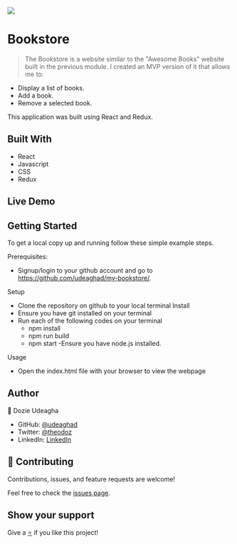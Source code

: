 [![](https://img.shields.io/badge/Microverse-Dozie%20Udeagha-blueviolet)](https://github.com/udeaghad)

# Bookstore

>The Bookstore is a website similar to the "Awesome Books" website built in the previous module. I created an MVP version of it that allows me to:

- Display a list of books.
- Add a book.
- Remove a selected book.

This application was built using React and Redux.

## Built With

- React
- Javascript
- CSS
- Redux
## Live Demo



## Getting Started

To get a local copy up and running follow these simple example steps.


Prerequisites: 
   - Signup/login to your github account and go to https://github.com/udeaghad/my-bookstore/.
   
Setup
   - Clone the repository on github to your local terminal
Install
   - Ensure you have git installed on your terminal
   - Run each of the following codes on your terminal
      -  npm install
      -  npm run build
      -  npm start
   -Ensure you have node.js installed.
  
Usage
   - Open the index.html file with your browser to view the webpage

## Author

👤 Dozie Udeagha

- GitHub: [@udeaghad](https://github.com/udeaghad)
- Twitter: [@theodoz](https://twitter.com/theodoz)
- LinkedIn: [LinkedIn](https://www.linkedin.com/in/dozie-udeagha/)

## 🤝 Contributing

Contributions, issues, and feature requests are welcome!

Feel free to check the [issues page](https://github.com/udeaghad/my-bookstore/issues).

## Show your support

Give a [⭐️](https://github.com/udeaghad/my-bookstore/stargazers) if you like this project!


